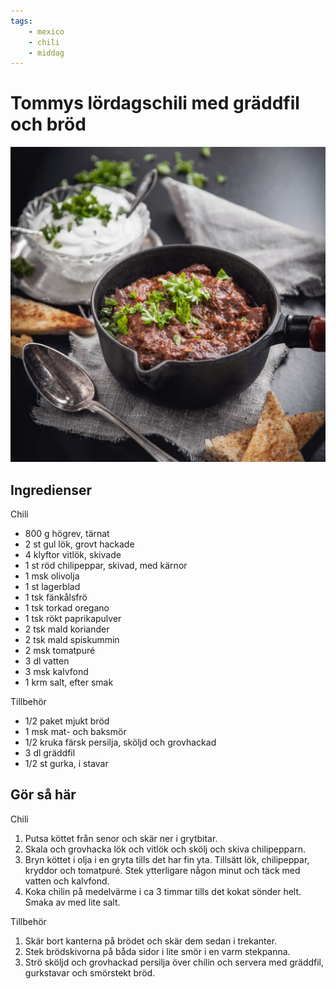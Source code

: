```yaml
---
tags:
    - mexico
    - chili
    - middag
---
```

# Tommys lördagschili med gräddfil och bröd

![image](/img/nöt/tommys-lördagschili-med-gräddfil-och-bröd.jpg)

## Ingredienser

Chili

- 800 g högrev, tärnat
- 2 st gul lök, grovt hackade
- 4 klyftor vitlök, skivade
- 1 st röd chilipeppar, skivad, med kärnor
- 1 msk olivolja
- 1 st lagerblad
- 1 tsk fänkålsfrö
- 1 tsk torkad oregano
- 1 tsk rökt paprikapulver
- 2 tsk mald koriander
- 2 tsk mald spiskummin
- 2 msk tomatpuré
- 3 dl vatten
- 3 msk kalvfond
- 1 krm salt, efter smak

Tillbehör

- 1/2 paket mjukt bröd
- 1 msk mat- och baksmör
- 1/2 kruka färsk persilja, sköljd och grovhackad
- 3 dl gräddfil
- 1/2 st gurka, i stavar

## Gör så här

Chili

1. Putsa köttet från senor och skär ner i grytbitar.
2. Skala och grovhacka lök och vitlök och skölj och skiva chilipepparn.
3. Bryn köttet i olja i en gryta tills det har fin yta. Tillsätt lök, chilipeppar, kryddor och tomatpuré. Stek ytterligare någon minut och täck med vatten och kalvfond.
4. Koka chilin på medelvärme i ca 3 timmar tills det kokat sönder helt. Smaka av med lite salt.

Tillbehör

1. Skär bort kanterna på brödet och skär dem sedan i trekanter.
2. Stek brödskivorna på båda sidor i lite smör i en varm stekpanna.
3. Strö sköljd och grovhackad persilja över chilin och servera med gräddfil, gurkstavar och smörstekt bröd.
